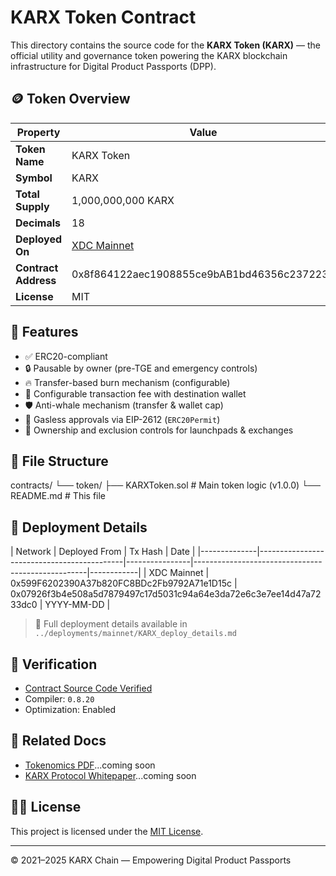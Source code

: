 # KARX Token Contract

This directory contains the source code for the **KARX Token (KARX)** — the official utility and governance token powering the KARX blockchain infrastructure for Digital Product Passports (DPP).

## 🪙 Token Overview

| Property          | Value                                                  |
|------------------|---------------------------------------------------------|
| **Token Name**    | KARX Token                                             |
| **Symbol**        | KARX                                                   |
| **Total Supply**  | 1,000,000,000 KARX                                     |
| **Decimals**      | 18                                                     |
| **Deployed On**   | [XDC Mainnet](https://explorer.xinfin.network/)        |
| **Contract Address** | 0x8f864122aec1908855ce9bAB1bd46356c2372237          |
| **License**       | MIT                                                    |

## 🔐 Features

- ✅ ERC20-compliant
- 🔒 Pausable by owner (pre-TGE and emergency controls)
- 🔥 Transfer-based burn mechanism (configurable)
- 💸 Configurable transaction fee with destination wallet
- 🛡️ Anti-whale mechanism (transfer & wallet cap)
- 🧾 Gasless approvals via EIP-2612 (`ERC20Permit`)
- 🔁 Ownership and exclusion controls for launchpads & exchanges

## 📂 File Structure

contracts/
└── token/
    ├── KARXToken.sol         # Main token logic (v1.0.0)
    └── README.md             # This file

## 🧪 Deployment Details

| Network      | Deployed From                              | Tx Hash                                                            | Date       |
|--------------|--------------------------------------------|----------------|---------------------------------------------------|------------|
| XDC Mainnet  | 0x599F6202390A37b820FC8BDc2Fb9792A71e1D15c | 0x07926f3b4e508a5d7879497c17d5031c94a64e3da72e6c3e7ee14d47a7233dc0 | YYYY-MM-DD |

> 🔎 Full deployment details available in `../deployments/mainnet/KARX_deploy_details.md`

## 📜 Verification

- [Contract Source Code Verified](https://explorer.xinfin.network/contract-verification)
- Compiler: `0.8.20`
- Optimization: Enabled

## 📘 Related Docs

- [Tokenomics PDF](../../docs/KARX_Tokenomics.pdf)...coming soon
- [KARX Protocol Whitepaper](https://karx.org/whitepaper)...coming soon

## 🧑‍💻 License

This project is licensed under the [MIT License](../../LICENSE).

---

© 2021–2025 KARX Chain — Empowering Digital Product Passports
